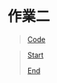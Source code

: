 # 作業二

> [Code](https://github.com/TamTang222/1103328_yzu_swiftui_1121_/blob/main/Hw%232/PaperScissorStone.swift)

> [Start](https://github.com/TamTang222/1103328_yzu_swiftui_1121_/blob/main/Hw%232/start.jpeg)
>
> [End](https://github.com/TamTang222/1103328_yzu_swiftui_1121_/blob/main/Hw%232/end.jpeg)
